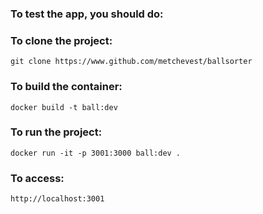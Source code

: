 ### To test the app, you should do:

### To clone the project:

`git clone https://www.github.com/metchevest/ballsorter`

### To build the container:

`docker build -t ball:dev`

### To run the project:

`docker run -it -p 3001:3000 ball:dev .`

### To access:

`http://localhost:3001`
